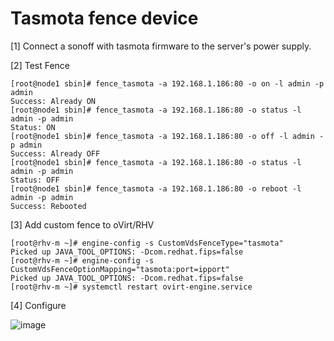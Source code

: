# Tasmota fence device

[1] Connect a sonoff with tasmota firmware to the server's power supply.

[2] Test Fence
```
[root@node1 sbin]# fence_tasmota -a 192.168.1.186:80 -o on -l admin -p admin
Success: Already ON
[root@node1 sbin]# fence_tasmota -a 192.168.1.186:80 -o status -l admin -p admin
Status: ON
[root@node1 sbin]# fence_tasmota -a 192.168.1.186:80 -o off -l admin -p admin
Success: Already OFF
[root@node1 sbin]# fence_tasmota -a 192.168.1.186:80 -o status -l admin -p admin
Status: OFF
[root@node1 sbin]# fence_tasmota -a 192.168.1.186:80 -o reboot -l admin -p admin
Success: Rebooted
```

[3] Add custom fence to oVirt/RHV
```
[root@rhv-m ~]# engine-config -s CustomVdsFenceType="tasmota"
Picked up JAVA_TOOL_OPTIONS: -Dcom.redhat.fips=false
[root@rhv-m ~]# engine-config -s CustomVdsFenceOptionMapping="tasmota:port=ipport"
Picked up JAVA_TOOL_OPTIONS: -Dcom.redhat.fips=false
[root@rhv-m ~]# systemctl restart ovirt-engine.service
```

[4] Configure

![image](https://user-images.githubusercontent.com/5707570/156444582-f3ba2141-a109-456b-8b93-6d3c5fb7065b.png)
